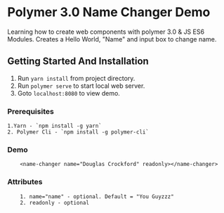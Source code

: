 
# Polymer 3.0 Name Changer Demo
Learning how to create web components with polymer 3.0 &amp; JS ES6 Modules. Creates a Hello World, "Name" and input box to change name.


## Getting Started And Installation
1. Run `yarn install` from project directory.  
2. Run `polymer serve` to start local web server.
3. Goto `localhost:8080` to view demo.


### Prerequisites
```
1.Yarn - `npm install -g yarn`
2. Polymer Cli - `npm install -g polymer-cli`
```

### Demo
```
    <name-changer name="Douglas Crockford" readonly></name-changer>
```

### Attributes
```
    1. name="name" - optional. Default = "You Guyzzz"
    2. readonly - optional
```
